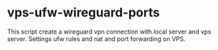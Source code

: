 # vps-ufw-wireguard-ports
This script create a wireguard vpn connection with local server and vps server. Settings ufw rules and nat and port forwarding on VPS.
